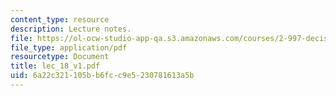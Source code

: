```yaml
---
content_type: resource
description: Lecture notes.
file: https://ol-ocw-studio-app-qa.s3.amazonaws.com/courses/2-997-decision-making-in-large-scale-systems-spring-2004/6a22c321105bb6fcc9e5230781613a5b_lec_18_v1.pdf
file_type: application/pdf
resourcetype: Document
title: lec_18_v1.pdf
uid: 6a22c321-105b-b6fc-c9e5-230781613a5b
---
```

